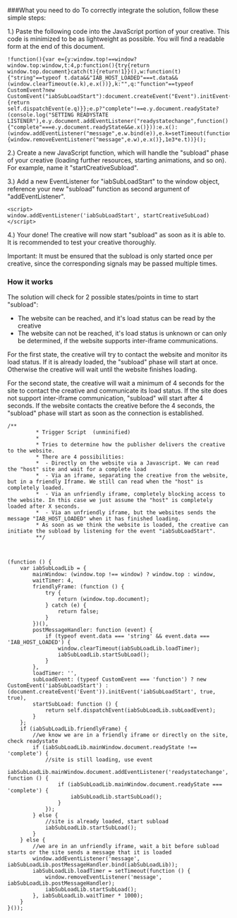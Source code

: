 ###What you need to do
To correctly integrate the solution, follow these simple steps:

1.) Paste the following code into the JavaScript portion of your creative. This code is minimized to be as lightweight as possible. You will find a readable form at the end of this document.
```
!function(){var e={y:window.top!==window?window.top:window,t:4,p:function(){try{return window.top.document}catch(t){return!1}}(),w:function(t){"string"==typeof t.data&&"IAB_HOST_LOADED"===t.data&&(window.clearTimeout(e.k),e.x())},k:"",q:"function"==typeof CustomEvent?new CustomEvent("iabSubLoadStart"):document.createEvent("Event").initEvent("iabSubLoadStart",!0,!0),x:function(){return self.dispatchEvent(e.q)}};e.p?"complete"!==e.y.document.readyState?(console.log("SETTING READYSTATE LISTENER"),e.y.document.addEventListener("readystatechange",function(){"complete"===e.y.document.readyState&&e.x()})):e.x():(window.addEventListener("message",e.w.bind(e)),e.k=setTimeout(function(){window.removeEventListener("message",e.w),e.x()},1e3*e.t))}();
``` 


2.) Create a new JavaScript function, which will handle the "subload" phase of your creative (loading further resources, starting animations, and so on). For example, name it "startCreativeSubload".

3.) Add a new EventListener for "iabSubLoadStart" to the window object, reference your new "subload" function as second argument of "addEventListener".

 
 ```
 <script>
 window.addEventListener('iabSubLoadStart', startCreativeSubLoad)
 </script>
 ``` 

4.) Your done! The creative will now start "subload" as soon as it is able to. It is recommended to test your creative thoroughly. 

Important: It must be ensured that the subload is only started once per creative, since the corresponding signals may be passed multiple times.


### How it works
The solution will check for 2 possible states/points in time to start "subload":
* The website can be reached, and it's load status can be read by the creative
* The website can not be reached, it's load status is unknown or can only be determined, if the website supports inter-iframe communications.


For the first state, the creative will try to contact the website and monitor its load status. If it is already loaded, the "subload" phase will start at once. Otherwise the creative will wait until the website finishes loading.

For the second state, the creative will wait a minimum of 4 seconds for the site to contact the creative and communicate its load status. If the site does not support inter-iframe communication, "subload" will start after 4 seconds. If the website contacts the creative before the 4 seconds, the "subload" phase will start as soon as the connection is established.


``` 
/**
		 * Trigger Script  (unminified)
		 *
		 * Tries to determine how the publisher delivers the creative to the website.
		 * There are 4 possibilities:
		 *  - Directly on the website via a Javascript. We can read the "host" site and wait for a complete load
		 *  - Via an iframe, separating the creative from the website, but in a friendly Iframe. We still can read when the "host" is completely loaded.
		 *  - Via an unfriendly iframe, completely blocking access to the website. In this case we just assume the "host" is completely loaded after X seconds.
		 *  - Via an unfriendly iframe, but the websites sends the message "IAB_HOST_LOADED" when it has finished loading.
		 * As soon as we think the website is loaded, the creative can initiate the subload by listening for the event "iabSubLoadStart".
		 **/



(function () {
    var iabSubLoadLib = {
        mainWindow: (window.top !== window) ? window.top : window,
        waitTimer: 4,
        friendlyFrame: (function () {
            try {
                return (window.top.document);
            } catch (e) {
                return false;
            }
        })(),
        postMessageHandler: function (event) {
            if (typeof event.data === 'string' && event.data === 'IAB_HOST_LOADED') {
                window.clearTimeout(iabSubLoadLib.loadTimer);
                iabSubLoadLib.startSubLoad();
            }
        },
        loadTimer: '',
        subLoadEvent: (typeof CustomEvent === 'function') ? new CustomEvent('iabSubLoadStart') : (document.createEvent('Event')).initEvent('iabSubLoadStart', true, true),
        startSubLoad: function () {
            return self.dispatchEvent(iabSubLoadLib.subLoadEvent);
        }
    };
    if (iabSubLoadLib.friendlyFrame) {
        //we know we are in a friendly iframe or directly on the site, check readystate
        if (iabSubLoadLib.mainWindow.document.readyState !== 'complete') {
            //site is still loading, use event
            iabSubLoadLib.mainWindow.document.addEventListener('readystatechange', function () {
                if (iabSubLoadLib.mainWindow.document.readyState === 'complete') {
                    iabSubLoadLib.startSubLoad();
                }
            });
        } else {
            //site is already loaded, start subload
            iabSubLoadLib.startSubLoad();
        }
    } else {
        //we are in an unfriendly iframe, wait a bit before subload starts or the site sends a message that it is loaded
        window.addEventListener('message', iabSubLoadLib.postMessageHandler.bind(iabSubLoadLib));
        iabSubLoadLib.loadTimer = setTimeout(function () {
            window.removeEventListener('message', iabSubLoadLib.postMessageHandler);
            iabSubLoadLib.startSubLoad();
        }, iabSubLoadLib.waitTimer * 1000);
    }
}());

		
``` 
